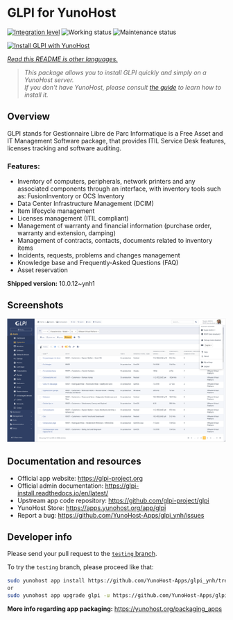 <!--
N.B.: This README was automatically generated by <https://github.com/YunoHost/apps/tree/master/tools/readme_generator>
It shall NOT be edited by hand.
-->

# GLPI for YunoHost

[![Integration level](https://dash.yunohost.org/integration/glpi.svg)](https://dash.yunohost.org/appci/app/glpi) ![Working status](https://ci-apps.yunohost.org/ci/badges/glpi.status.svg) ![Maintenance status](https://ci-apps.yunohost.org/ci/badges/glpi.maintain.svg)

[![Install GLPI with YunoHost](https://install-app.yunohost.org/install-with-yunohost.svg)](https://install-app.yunohost.org/?app=glpi)

*[Read this README is other languages.](./ALL_README.md)*

> *This package allows you to install GLPI quickly and simply on a YunoHost server.*  
> *If you don't have YunoHost, please consult [the guide](https://yunohost.org/install) to learn how to install it.*

## Overview

GLPI stands for Gestionnaire Libre de Parc Informatique is a Free Asset and IT Management Software package, that provides ITIL Service Desk features, licenses tracking and software auditing.

### Features:

- Inventory of computers, peripherals, network printers and any associated components through an interface, with inventory tools such as: FusionInventory or OCS Inventory
- Data Center Infrastructure Management (DCIM)
- Item lifecycle management
- Licenses management (ITIL compliant)
- Management of warranty and financial information (purchase order, warranty and extension, damping)
- Management of contracts, contacts, documents related to inventory items
- Incidents, requests, problems and changes management
- Knowledge base and Frequently-Asked Questions (FAQ)
- Asset reservation


**Shipped version:** 10.0.12~ynh1

## Screenshots

![Screenshot of GLPI](./doc/screenshots/screenshot.png)

## Documentation and resources

- Official app website: <https://glpi-project.org>
- Official admin documentation: <https://glpi-install.readthedocs.io/en/latest/>
- Upstream app code repository: <https://github.com/glpi-project/glpi>
- YunoHost Store: <https://apps.yunohost.org/app/glpi>
- Report a bug: <https://github.com/YunoHost-Apps/glpi_ynh/issues>

## Developer info

Please send your pull request to the [`testing` branch](https://github.com/YunoHost-Apps/glpi_ynh/tree/testing).

To try the `testing` branch, please proceed like that:

```bash
sudo yunohost app install https://github.com/YunoHost-Apps/glpi_ynh/tree/testing --debug
or
sudo yunohost app upgrade glpi -u https://github.com/YunoHost-Apps/glpi_ynh/tree/testing --debug
```

**More info regarding app packaging:** <https://yunohost.org/packaging_apps>
